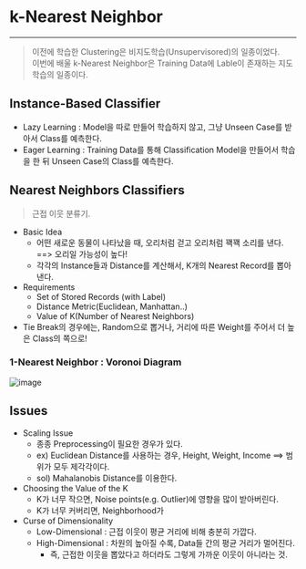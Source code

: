# k-Nearest Neighbor
---
> 이전에 학습한 Clustering은 비지도학습(Unsupervisored)의 일종이었다.  
> 이번에 배울 k-Nearest Neighbor은 Training Data에 Lable이 존재하는 지도 학습의 일종이다.  

## Instance-Based Classifier  

- Lazy Learning : Model을 따로 만들어 학습하지 않고, 그냥 Unseen Case를 받아서 Class를 예측한다.
- Eager Learning : Training Data를 통해 Classification Model을 만들어서 학습을 한 뒤 Unseen Case의 Class를 예측한다.

## Nearest Neighbors Classifiers
> 근접 이웃 분류기.  

- Basic Idea 
  - 어떤 새로운 동물이 나타났을 때, 오리처럼 걷고 오리처럼 꽥꽥 소리를 낸다. ==> 오리일 가능성이 높다!
  - 각각의 Instance들과 Distance를 계산해서, K개의 Nearest Record를 뽑아낸다.
- Requirements
  - Set of Stored Records (with Label)
  - Distance Metric(Euclidean, Manhattan..)
  - Value of K(Number of Nearest Neighbors)
- Tie Break의 경우에는, Random으로 뽑거나, 거리에 따른 Weight를 주어서 더 높은 Class의 쪽으로!

### 1-Nearest Neighbor : Voronoi Diagram  
![image](https://user-images.githubusercontent.com/71700079/163662149-6b4d60ba-8118-451e-81f8-5cd6454033fe.png)  

## Issues
- Scaling Issue
  - 종종 Preprocessing이 필요한 경우가 있다.
  - ex) Euclidean Distance를 사용하는 경우, Height, Weight, Income ==> 범위가 모두 제각각이다.
  - sol) Mahalanobis Distance를 이용한다.
- Choosing the Value of the K
  - K가 너무 작으면, Noise points(e.g. Outlier)에 영향을 많이 받아버린다.
  - K가 너무 커버리면, Neighborhood가  
- Curse of Dimensionality
  - Low-Dimensional : 근접 이웃이 평균 거리에 비해 충분히 가깝다.
  - High-Dimensional : 차원의 높아질 수록, Data들 간의 평균 거리가 멀어진다.
    - 즉, 근접한 이웃을 뽑았다고 하더라도 그렇게 가까운 이웃이 아니라는 것.
